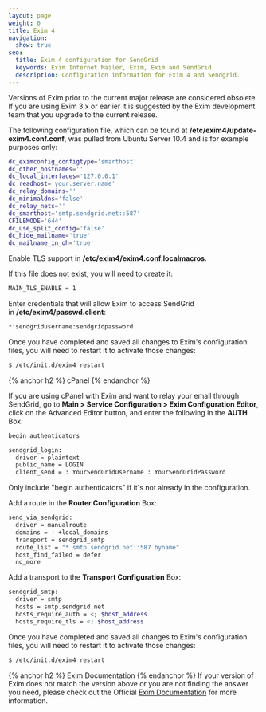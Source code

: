 ```yaml
---
layout: page
weight: 0
title: Exim 4
navigation:
  show: true
seo:
  title: Exim 4 configuration for SendGrid
  keywords: Exim Internet Mailer, Exim, Exim and SendGrid
  description: Configuration information for Exim 4 and Sendgrid.
---
```


<call-out type="warning">
Versions of Exim prior to the current major release are considered obsolete. If you are using Exim 3.x or earlier it is suggested by the Exim development team that you upgrade to the current release.
</call-out>

The following configuration file, which can be found at **/etc/exim4/update-exim4.conf.conf**, was pulled from Ubuntu Server 10.4 and is for example purposes only:

```bash
dc_eximconfig_configtype='smarthost'
dc_other_hostnames=''
dc_local_interfaces='127.0.0.1'
dc_readhost='your.server.name'
dc_relay_domains=''
dc_minimaldns='false'
dc_relay_nets=''
dc_smarthost='smtp.sendgrid.net::587'
CFILEMODE='644'
dc_use_split_config='false'
dc_hide_mailname='true'
dc_mailname_in_oh='true'
```

Enable TLS support in **/etc/exim4/exim4.conf.localmacros**.



<call-out>
If this file does not exist, you will need to create it:
</call-out>

```bash
MAIN_TLS_ENABLE = 1
```

Enter credentials that will allow Exim to access SendGrid in **/etc/exim4/passwd.client**:

```bash
*:sendgridusername:sendgridpassword
```

Once you have completed and saved all changes to Exim's configuration files, you will need to restart it to activate those changes:

```bash
$ /etc/init.d/exim4 restart
```


{% anchor h2 %}
cPanel
{% endanchor %}

If you are using cPanel with Exim and want to relay your email through SendGrid, go to **Main \> Service Configuration \> Exim Configuration Editor**, click on the Advanced Editor button, and enter the following in the **AUTH** Box:

```bash
begin authenticators

sendgrid_login:
  driver = plaintext
  public_name = LOGIN
  client_send = : YourSendGridUsername : YourSendGridPassword
```


<call-out>
Only include "begin authenticators" if it's not already in the configuration.
</call-out>

Add a route in the **Router Configuration** Box:

```bash
send_via_sendgrid:
  driver = manualroute
  domains = ! +local_domains
  transport = sendgrid_smtp
  route_list = "* smtp.sendgrid.net::587 byname"
  host_find_failed = defer
  no_more
```

Add a transport to the **Transport Configuration** Box:

```bash
sendgrid_smtp:
  driver = smtp
  hosts = smtp.sendgrid.net
  hosts_require_auth = <; $host_address
  hosts_require_tls = <; $host_address
```

Once you have completed and saved all changes to Exim's configuration files, you will need to restart it to activate those changes:

```bash
$ /etc/init.d/exim4 restart
```

{% anchor h2 %}
Exim Documentation
{% endanchor %}
If your version of Exim does not match the version above or you are not finding the answer you need, please check out the Official [Exim Documentation](http://www.exim.org/docs.html) for more information.
